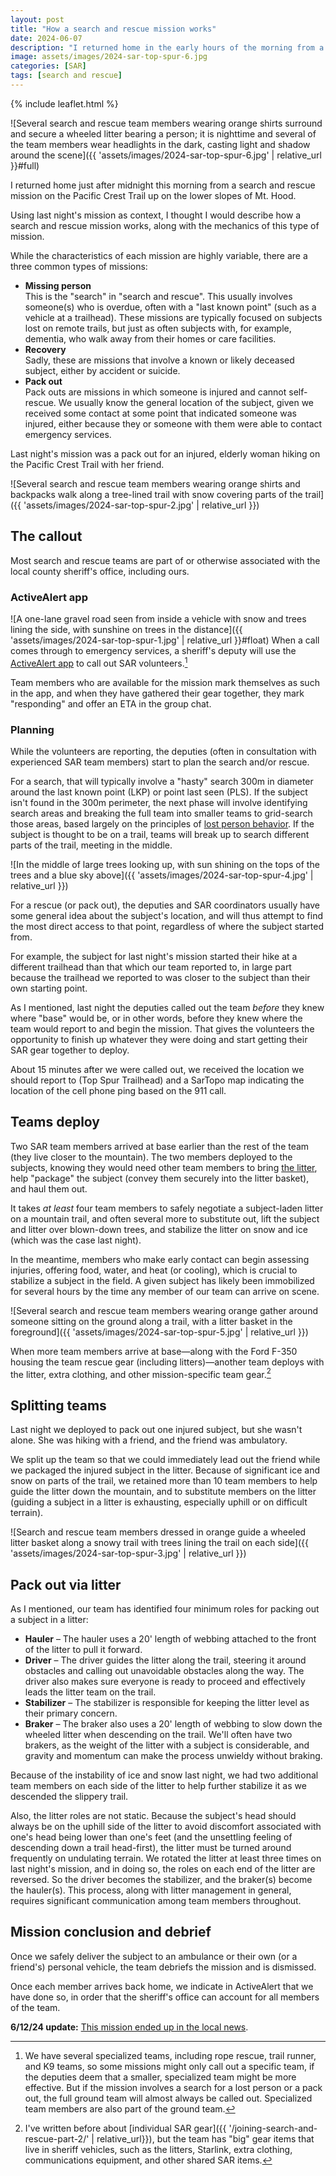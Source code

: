 ```yaml
---
layout: post
title: "How a search and rescue mission works"
date: 2024-06-07
description: "I returned home in the early hours of the morning from a search and rescue mission on the lower slopes of Mt. Hood. Here's how it unfolded."
image: assets/images/2024-sar-top-spur-6.jpg
categories: [SAR]
tags: [search and rescue]
---
```


{% include leaflet.html %}

![Several search and rescue team members wearing orange shirts surround and secure a wheeled litter bearing a person; it is nighttime and several of the team members wear headlights in the dark, casting light and shadow around the scene]({{ 'assets/images/2024-sar-top-spur-6.jpg' | relative_url }}#full)

I returned home just after midnight this morning from a search and rescue mission on the Pacific Crest Trail up on the lower slopes of Mt. Hood.

Using last night's mission as context, I thought I would describe how a search and rescue mission works, along with the mechanics of this type of mission.

While the characteristics of each mission are highly variable, there are a three common types of missions:

- **Missing person**\
This is the "search" in "search and rescue". This usually involves someone(s) who is overdue, often with a "last known point" (such as a vehicle at a trailhead). These missions are typically focused on subjects lost on remote trails, but just as often subjects with, for example, dementia, who walk away from their homes or care facilities.
- **Recovery**\
Sadly, these are missions that involve a known or likely deceased subject, either by accident or suicide.
- **Pack out**\
Pack outs are missions in which someone is injured and cannot self-rescue. We usually know the general location of the subject, given we received some contact at some point that indicated someone was injured, either because they or someone with them were able to contact emergency services.

Last night's mission was a pack out for an injured, elderly woman hiking on the Pacific Crest Trail with her friend.

![Several search and rescue team members wearing orange shirts and backpacks walk along a tree-lined trail with snow covering parts of the trail]({{ 'assets/images/2024-sar-top-spur-2.jpg' | relative_url }})

## The callout
Most search and rescue teams are part of or otherwise associated with the local county sheriff's office, including ours.

### ActiveAlert app
![A one-lane gravel road seen from inside a vehicle with snow and trees lining the side, with sunshine on trees in the distance]({{ 'assets/images/2024-sar-top-spur-1.jpg' | relative_url }}#float)
When a call comes through to emergency services, a sheriff's deputy will use the [ActiveAlert app](https://active911.com/products/activealert/) to call out SAR volunteers.[^1]

Team members who are available for the mission mark themselves as such in the app, and when they have gathered their gear together, they mark "responding" and offer an ETA in the group chat.

### Planning
While the volunteers are reporting, the deputies (often in consultation with experienced SAR team members) start to plan the search and/or rescue.

For a search, that will typically involve a "hasty" search 300m in diameter around the last known point (LKP) or point last seen (PLS). If the subject isn't found in the 300m perimeter, the next phase will involve identifying search areas and breaking the full team into smaller teams to grid-search those areas, based largely on the principles of [lost person behavior](https://lpb.findsar.com/#about). If the subject is thought to be on a trail, teams will break up to search different parts of the trail, meeting in the middle.

![In the middle of large trees looking up, with sun shining on the tops of the trees and a blue sky above]({{ 'assets/images/2024-sar-top-spur-4.jpg' | relative_url }})

For a rescue (or pack out), the deputies and SAR coordinators usually have some general idea about the subject's location, and will thus attempt to find the most direct access to that point, regardless of where the subject started from.

For example, the subject for last night's mission started their hike at a different trailhead than that which our team reported to, in large part because the trailhead we reported to was closer to the subject than their own starting point.

As I mentioned, last night the deputies called out the team _before_ they knew where "base" would be, or in other words, before they knew where the team would report to and begin the mission. That gives the volunteers the opportunity to finish up whatever they were doing and start getting their SAR gear together to deploy. 

About 15 minutes after we were called out, we received the location we should report to (Top Spur Trailhead) and a SarTopo map indicating the location of the cell phone ping based on the 911 call.

<div class="map" id="map"></div>

<script>
    var map = L.map('map').setView([45.40366, -121.78310], 12)    

        L.tileLayer('{{ site.data.maptiles.tiles }}', {
        attribution: '{{ site.data.maptiles.attribution }}',
        subdomains: 'abcd',
        maxZoom: 19
        }).addTo(map);

    var circle = L.circle([45.40366, -121.78315], {
    color: 'red',
    fillColor: '#f03',
    fillOpacity: 0.5,
    radius: 100
    }).addTo(map);


    var popup = L.popup()
    .setLatLng([45.404, -121.78315])
    .setContent("Phone ping from 911")
    .openOn(map);
</script>

## Teams deploy

Two SAR team members arrived at base earlier than the rest of the team (they live closer to the mountain). The two members deployed to the subjects, knowing they would need other team members to bring [the litter](https://en.wikipedia.org/wiki/Litter_(rescue_basket)), help "package" the subject (convey them securely into the litter basket), and haul them out. 

It takes _at least_ four team members to safely negotiate a subject-laden litter on a mountain trail, and often several more to substitute out, lift the subject and litter over blown-down trees, and stabilize the litter on snow and ice (which was the case last night). 

In the meantime, members who make early contact can begin assessing injuries, offering food, water, and heat (or cooling), which is crucial to stabilize a subject in the field. A given subject has likely been immobilized for several hours by the time any member of our team can arrive on scene.

![Several search and rescue team members wearing orange gather around someone sitting on the ground along a trail, with a litter basket in the foreground]({{ 'assets/images/2024-sar-top-spur-5.jpg' | relative_url }})

When more team members arrive at base—along with the Ford F-350 housing the team rescue gear (including litters)—another team deploys with the litter, extra clothing, and other mission-specific team gear.[^2]

## Splitting teams
Last night we deployed to pack out one injured subject, but she wasn't alone. She was hiking with a friend, and the friend was ambulatory.

We split up the team so that we could immediately lead out the friend while we packaged the injured subject in the litter. Because of significant ice and snow on parts of the trail, we retained more than 10 team members to help guide the litter down the mountain, and to substitute members on the litter (guiding a subject in a litter is exhausting, especially uphill or on difficult terrain).

![Search and rescue team members dressed in orange guide a wheeled litter basket along a snowy trail with trees lining the trail on each side]({{ 'assets/images/2024-sar-top-spur-3.jpg' | relative_url }})

## Pack out via litter
As I mentioned, our team has identified four minimum roles for packing out a subject in a litter:

- **Hauler** – The hauler uses a 20' length of webbing attached to the front of the litter to pull it forward.
- **Driver** – The driver guides the litter along the trail, steering it around obstacles and calling out unavoidable obstacles along the way. The driver also makes sure everyone is ready to proceed and effectively leads the litter team on the trail.
- **Stabilizer** – The stabilizer is responsible for keeping the litter level as their primary concern.
- **Braker** – The braker also uses a 20' length of webbing to slow down the wheeled litter when descending on the trail. We'll often have two brakers, as the weight of the litter with a subject is considerable, and gravity and momentum can make the process unwieldy without braking.

Because of the instability of ice and snow last night, we had two additional team members on each side of the litter to help further stabilize it as we descended the slippery trail.

Also, the litter roles are not static. Because the subject's head should always be on the uphill side of the litter to avoid discomfort associated with one's head being lower than one's feet (and the unsettling feeling of descending down a trail head-first), the litter must be turned around frequently on undulating terrain. We rotated the litter at least three times on last night's mission, and in doing so, the roles on each end of the litter are reversed. So the driver becomes the stabilizer, and the braker(s) become the hauler(s). This process, along with litter management in general, requires significant communication among team members throughout.

## Mission conclusion and debrief
Once we safely deliver the subject to an ambulance or their own (or a friend's) personal vehicle, the team debriefs the mission and is dismissed.

Once each member arrives back home, we indicate in ActiveAlert that we have done so, in order that the sheriff's office can account for all members of the team.

**6/12/24 update:** [This mission ended up in the local news](https://www.koin.com/news/oregon/2-hikers-rescued-from-snowy-mt-hood-trail-in-painstaking-mission/).

[^1]: We have several specialized teams, including rope rescue, trail runner, and K9 teams, so some missions might only call out a specific team, if the deputies deem that a smaller, specialized team might be more effective. But if the mission involves a search for a lost person or a pack out, the full ground team will almost always be called out. Specialized team members are also part of the ground team.

[^2]: I've written before about [individual SAR gear]({{ '/joining-search-and-rescue-part-2/' | relative_url}}), but the team has "big" gear items that live in sheriff vehicles, such as the litters, Starlink, extra clothing, communications equipment, and other shared SAR items.